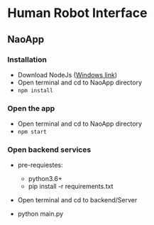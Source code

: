 # Human Robot Interface

## NaoApp

### Installation
- Download NodeJs ([Windows link](https://nodejs.org/dist/v14.15.1/node-v14.15.1-x64.msi))
- Open terminal and cd to NaoApp directory
- `npm install`

### Open the app
- Open terminal and cd to NaoApp directory
- `npm start`

### Open backend services
- pre-requiestes:
    - python3.6+
    - pip install -r requirements.txt


- Open terminal and cd to backend/Server
- python main.py
